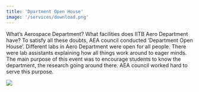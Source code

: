 ```yaml
---
title: 'Dpartment Open House'
image: '/services/download.png'
---
```


What’s Aerospace Department? What facilities does IITB Aero Department have? To satisfy all these doubts, AEA council conducted ‘Department Open House’. Different labs in Aero Department were open for all people. There were lab assistants explaining how all things work around to eager minds. The main purpose of this event was to encourage students to know the department, the research going around there. AEA council worked hard to serve this purpose.

<img src="aea/images/services/download.png">
